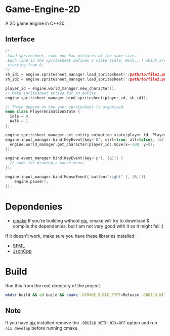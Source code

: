 # Game-Engine-2D
A 2D game engine in C++20.

## Interface

```c++
/*
 Load spritesheet, each one has pictures of the same size.
 Each line in the spritesheet defines a state (Idle, Walk...) which are just ints
 starting from 0.
*/
sh_id1 = engine.spritesheet_manager.load_spritesheet('/path/to/file1.png', (64, 64));
sh_id2 = engine.spritesheet_manager.load_spritesheet('/path/to/file2.png', (64, 64));

player_id = engine.world_manager.new_character();
// Make spritesheet active for an entity
engine.spritesheet_manager.bind_spritesheet(player_id, sh_id1);

// These depend on how your spritesheet is organised.
enum class PlayerAnimationState {
  Idle = 0,
  Walk = 1
};

engine.spritesheet_manager.set_entity_animation_state(player_id, PlayerAnimationState::Walk);
engine.input_manager.bind(KeyEvent{key='D', ctrl=true, alt=false}, [&](){
  engine.world_manager.get_character(player_id).move(x=-200, y=0);
});

engine.event_manager.bind(KeyEvent(key='p'), [&]() {
  // code for drawing a pause menu;
});

engine.input_manager.bind(MouseEvent{ button="right" }, [&](){
	engine.pause();
});
```

# Dependenies
- [cmake](https://cmake.org)
If you're building without [nix](https://github.com/NixOS/nix),
cmake will try to download & compile the dependenies,
but I am not very good with it so it might fail :)

If it doesn't work, make sure you have these libraries installed:
- [SFML](https://sfml-dev.org)
- [JsonCpp](https://github.com/open-source-parsers/jsoncpp)
# Build
Run this from the root directory of the project.
```bash
mkdir build && cd build && cmake -DCMAKE_BUILD_TYPE=Release -DBUILD_WITH_NIX=OFF .. && cmake --build .
```
## Note
If you have [nix](https://github.com/NixOS/nix) installed remove the `-DBUILD_WITH_NIX=OFF` option
and run `nix develop` before running cmake.
